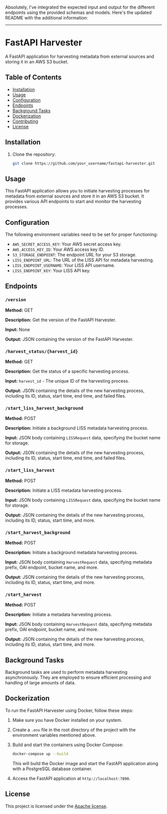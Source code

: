 Absolutely, I've integrated the expected input and output for the different endpoints using the provided schemas and models. Here's the updated README with the additional information:

---

# FastAPI Harvester

A FastAPI application for harvesting metadata from external sources and storing it in an AWS S3 bucket.

## Table of Contents

- [Installation](#installation)
- [Usage](#usage)
- [Configuration](#configuration)
- [Endpoints](#endpoints)
- [Background Tasks](#background-tasks)
- [Dockerization](#dockerization)
- [Contributing](#contributing)
- [License](#license)

## Installation

1. Clone the repository:

   ```bash
   git clone https://github.com/your_username/fastapi-harvester.git
   ```

## Usage

This FastAPI application allows you to initiate harvesting processes for metadata from external sources and store it in an AWS S3 bucket. It provides various API endpoints to start and monitor the harvesting processes.

## Configuration

The following environment variables need to be set for proper functioning:

- `AWS_SECRET_ACCESS_KEY`: Your AWS secret access key.
- `AWS_ACCESS_KEY_ID`: Your AWS access key ID.
- `S3_STORAGE_ENDPOINT`: The endpoint URL for your S3 storage.
- `LISS_ENDPOINT_URL`: The URL of the LISS API for metadata harvesting.
- `LISS_ENDPOINT_USERNAME`: Your LISS API username.
- `LISS_ENDPOINT_KEY`: Your LISS API key.

## Endpoints

### `/version`

**Method:** GET

**Description:** Get the version of the FastAPI Harvester.

**Input:** None

**Output:** JSON containing the version of the FastAPI Harvester.

### `/harvest_status/{harvest_id}`

**Method:** GET

**Description:** Get the status of a specific harvesting process.

**Input:** `harvest_id` - The unique ID of the harvesting process.

**Output:** JSON containing the details of the new harvesting process, including its ID, status, start time, end time, and failed files.

### `/start_liss_harvest_background`

**Method:** POST

**Description:** Initiate a background LISS metadata harvesting process.

**Input:** JSON body containing `LISSRequest` data, specifying the bucket name for storage.

**Output:** JSON containing the details of the new harvesting process, including its ID, status, start time, end time, and failed files.

### `/start_liss_harvest`

**Method:** POST

**Description:** Initiate a LISS metadata harvesting process.

**Input:** JSON body containing `LISSRequest` data, specifying the bucket name for storage.

**Output:** JSON containing the details of the new harvesting process, including its ID, status, start time, and more.

### `/start_harvest_background`

**Method:** POST

**Description:** Initiate a background metadata harvesting process.

**Input:** JSON body containing `HarvestRequest` data, specifying metadata prefix, OAI endpoint, bucket name, and more.

**Output:** JSON containing the details of the new harvesting process, including its ID, status, start time, and more.

### `/start_harvest`

**Method:** POST

**Description:** Initiate a metadata harvesting process.

**Input:** JSON body containing `HarvestRequest` data, specifying metadata prefix, OAI endpoint, bucket name, and more.

**Output:** JSON containing the details of the new harvesting process, including its ID, status, start time, and more.

## Background Tasks

Background tasks are used to perform metadata harvesting asynchronously. They are employed to ensure efficient processing and handling of large amounts of data.

## Dockerization

To run the FastAPI Harvester using Docker, follow these steps:

1. Make sure you have Docker installed on your system.

2. Create a `.env` file in the root directory of the project with the environment variables mentioned above.

3. Build and start the containers using Docker Compose:

   ```bash
   docker-compose up --build
   ```

   This will build the Docker image and start the FastAPI application along with a PostgreSQL database container.

4. Access the FastAPI application at `http://localhost:7890`.


## License

This project is licensed under the [Apache license](LICENSE).
